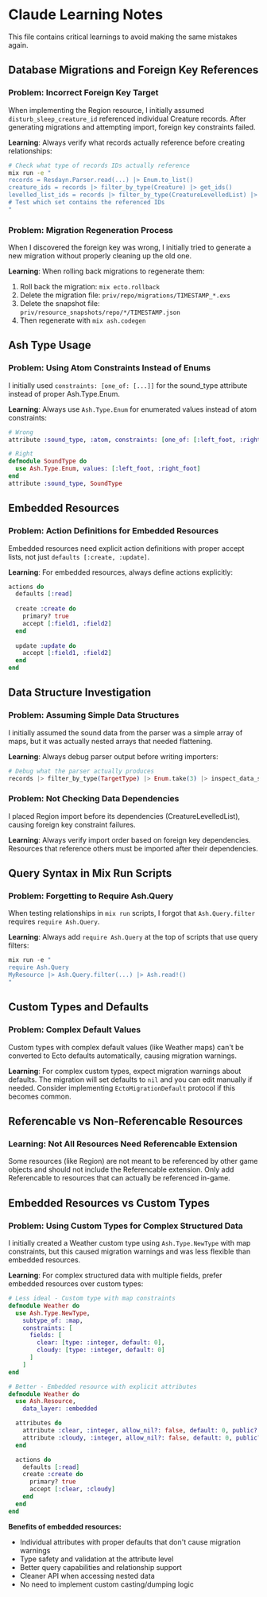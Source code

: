 # Claude Learning Notes

This file contains critical learnings to avoid making the same mistakes again.

## Database Migrations and Foreign Key References

### Problem: Incorrect Foreign Key Target
When implementing the Region resource, I initially assumed `disturb_sleep_creature_id` referenced individual Creature records. After generating migrations and attempting import, foreign key constraints failed.

**Learning**: Always verify what records actually reference before creating relationships:
```bash
# Check what type of records IDs actually reference
mix run -e "
records = Resdayn.Parser.read(...) |> Enum.to_list()
creature_ids = records |> filter_by_type(Creature) |> get_ids()
levelled_list_ids = records |> filter_by_type(CreatureLevelledList) |> get_ids()
# Test which set contains the referenced IDs
"
```

### Problem: Migration Regeneration Process
When I discovered the foreign key was wrong, I initially tried to generate a new migration without properly cleaning up the old one.

**Learning**: When rolling back migrations to regenerate them:
1. Roll back the migration: `mix ecto.rollback`
2. Delete the migration file: `priv/repo/migrations/TIMESTAMP_*.exs`
3. Delete the snapshot file: `priv/resource_snapshots/repo/*/TIMESTAMP.json`
4. Then regenerate with `mix ash.codegen`

## Ash Type Usage

### Problem: Using Atom Constraints Instead of Enums
I initially used `constraints: [one_of: [...]]` for the sound_type attribute instead of proper Ash.Type.Enum.

**Learning**: Always use `Ash.Type.Enum` for enumerated values instead of atom constraints:
```elixir
# Wrong
attribute :sound_type, :atom, constraints: [one_of: [:left_foot, :right_foot]]

# Right
defmodule SoundType do
  use Ash.Type.Enum, values: [:left_foot, :right_foot]
end
attribute :sound_type, SoundType
```

## Embedded Resources

### Problem: Action Definitions for Embedded Resources
Embedded resources need explicit action definitions with proper accept lists, not just `defaults [:create, :update]`.

**Learning**: For embedded resources, always define actions explicitly:
```elixir
actions do
  defaults [:read]
  
  create :create do
    primary? true
    accept [:field1, :field2]
  end
  
  update :update do
    accept [:field1, :field2]
  end
end
```

## Data Structure Investigation

### Problem: Assuming Simple Data Structures
I initially assumed the sound data from the parser was a simple array of maps, but it was actually nested arrays that needed flattening.

**Learning**: Always debug parser output before writing importers:
```elixir
# Debug what the parser actually produces
records |> filter_by_type(TargetType) |> Enum.take(3) |> inspect_data_structure()
```

### Problem: Not Checking Data Dependencies
I placed Region import before its dependencies (CreatureLevelledList), causing foreign key constraint failures.

**Learning**: Always verify import order based on foreign key dependencies. Resources that reference others must be imported after their dependencies.

## Query Syntax in Mix Run Scripts

### Problem: Forgetting to Require Ash.Query
When testing relationships in `mix run` scripts, I forgot that `Ash.Query.filter` requires `require Ash.Query`.

**Learning**: Always add `require Ash.Query` at the top of scripts that use query filters:
```elixir
mix run -e "
require Ash.Query
MyResource |> Ash.Query.filter(...) |> Ash.read!()
"
```

## Custom Types and Defaults

### Problem: Complex Default Values
Custom types with complex default values (like Weather maps) can't be converted to Ecto defaults automatically, causing migration warnings.

**Learning**: For complex custom types, expect migration warnings about defaults. The migration will set defaults to `nil` and you can edit manually if needed. Consider implementing `EctoMigrationDefault` protocol if this becomes common.

## Referencable vs Non-Referencable Resources

### Learning: Not All Resources Need Referencable Extension
Some resources (like Region) are not meant to be referenced by other game objects and should not include the Referencable extension. Only add Referencable to resources that can actually be referenced in-game.

## Embedded Resources vs Custom Types

### Problem: Using Custom Types for Complex Structured Data
I initially created a Weather custom type using `Ash.Type.NewType` with map constraints, but this caused migration warnings and was less flexible than embedded resources.

**Learning**: For complex structured data with multiple fields, prefer embedded resources over custom types:

```elixir
# Less ideal - Custom type with map constraints
defmodule Weather do
  use Ash.Type.NewType,
    subtype_of: :map,
    constraints: [
      fields: [
        clear: [type: :integer, default: 0],
        cloudy: [type: :integer, default: 0]
      ]
    ]
end

# Better - Embedded resource with explicit attributes
defmodule Weather do
  use Ash.Resource,
    data_layer: :embedded

  attributes do
    attribute :clear, :integer, allow_nil?: false, default: 0, public?: true
    attribute :cloudy, :integer, allow_nil?: false, default: 0, public?: true
  end

  actions do
    defaults [:read]
    create :create do
      primary? true
      accept [:clear, :cloudy]
    end
  end
end
```

**Benefits of embedded resources:**
- Individual attributes with proper defaults that don't cause migration warnings
- Type safety and validation at the attribute level
- Better query capabilities and relationship support
- Cleaner API when accessing nested data
- No need to implement custom casting/dumping logic
</edits>